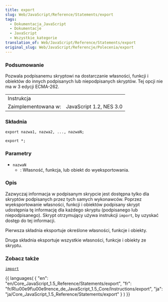 ```yaml
---
title: export
slug: Web/JavaScript/Reference/Statements/export
tags:
  - Dokumentacja_JavaScript
  - Dokumentacje
  - JavaScript
  - Wszystkie_kategorie
translation_of: Web/JavaScript/Reference/Statements/export
original_slug: Web/JavaScript/Referencje/Polecenia/export
---
```

### Podsumowanie

Pozwala podpisanemu skryptowi na dostarczanie własności, funkcji i obiektów do innych podpisanych lub niepodpisanych skryptów. Tej opcji nie ma w 3 edycji ECMA-262.

<table class="fullwidth-table">
  <tbody>
    <tr>
      <td class="header" colspan="2">Instrukcja</td>
    </tr>
    <tr>
      <td>Zaimplementowana w:</td>
      <td>JavaScript 1.2, NES 3.0</td>
    </tr>
  </tbody>
</table>

### Składnia

`export nazwa1, nazwa2, ..., nazwaN;`

`export *;`

### Parametry

- `nazwaN`
  - : Własność, funkcja, lub obiekt do wyeksportowania.

### Opis

Zazwyczaj informacja w podpisanym skrypcie jest dostępna tylko dla skryptów podpisanych przez tych samych wykonawców. Poprzez wyeksportowanie własności, funkcji i obiektów podpisany skrypt udostępnia tę informację dla każdego skryptu (podpisanego lub niepodpisanego). Skrypt otrzymujący używa instrukcji `import`, by uzyskać dostęp do tej informacji.

Pierwsza składnia eksportuje określone własności, funkcje i obiekty.

Druga składnia eksportuje wszystkie własności, funkcje i obiekty ze skryptu.

### Zobacz także

[`import`](pl/Dokumentacja_j%c4%99zyka_JavaScript_1.5/Polecenia/import)

{{ languages( { "en": "en/Core_JavaScript\_1.5\_Reference/Statements/export", "fr": "fr/R\u00e9f\u00e9rence_de_JavaScript\_1.5\_Core/Instructions/export", "ja": "ja/Core_JavaScript\_1.5\_Reference/Statements/export" } ) }}
